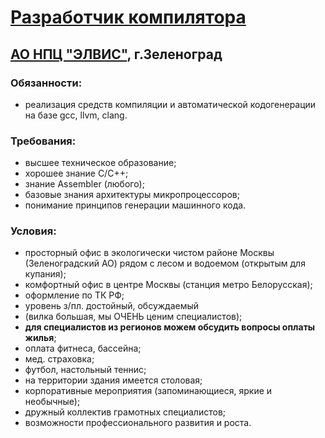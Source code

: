 # [Разработчик компилятора](https://hh.ru/vacancy/23955175)

## [АО НПЦ "ЭЛВИС"](https://hh.ru/employer/206972), г.Зеленоград

### Обязанности:

* реализация средств компиляции и автоматической кодогенерации на базе gcc, llvm, clang.

### Требования:

* высшее техническое образование;
* хорошее знание С/С++;
* знание Assembler (любого);
* базовые знания архитектуры микропроцессоров;
* понимание принципов генерации машинного кода.

### Условия:

* просторный офис в экологически чистом районе Москвы (Зеленоградский АО) рядом с лесом и водоемом (открытым для купания);
* комфортный офис в центре Москвы (станция метро Белорусская);
* оформление по ТК РФ;
* уровень з/пл. достойный, обсуждаемый
* (вилка большая, мы ОЧЕНЬ ценим специалистов);
* **для специалистов из регионов можем обсудить вопросы оплаты жилья**;
* оплата фитнеса, бассейна;
* мед. страховка;
* футбол, настольный теннис;
* на территории здания имеется столовая;
* корпоративные мероприятия (запоминающиеся, яркие и необычные);
* дружный коллектив грамотных специалистов;
* возможности профессионального развития и роста.
